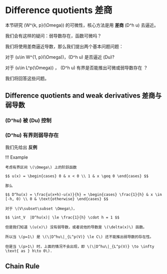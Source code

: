 # Difference quotients 差商

本节研究 \(W^{k, p}(\Omega)\) 的可微性，核心方法是用 **差商**  \(D^h u\) 去逼近。       

我们会有这样的疑问：弱导数存在，函数可微吗？

我们将使用差商逼近导数，那么我们提出两个基本问题问题：

对于 \(u\in W^{1, p}(\Omega)\)，\(D^h u\) 是否逼近 \(Du\)?         

对于 \(u\in L^p(\Omega)\) ， \(D^h u\) 有界是否能推出可微或弱导数存在 ？

我们将回答这些问题。

## Difference quotients and weak derivatives 差商与弱导数

### \(D^hu\) 被 \(Du\) 控制





### \(D^hu\) 有界则弱导存在

我们先给出 **反例**

!!! Example

    考虑有界区间 \(\Omega\) 上的阶跃函数

    $$ u(x) = \begin{cases} 0 & x < 0 \\ 1 & x \geq 0 \end{cases} $$

    那么

    $$ D^hu(x) = \frac{u(x+h)-u(x)}{h} = \begin{cases} \frac{1}{h} & x \in [-h, 0) \\ 0 & \text{otherwise} \end{cases} $$

    对于 \(V\subset\subset \Omega\)，

    $$ \int_V  |D^hu(x)| \le \frac{1}{h} \cdot h = 1 $$

    但是我们知道 \(u(x)\) 没有弱导数，或者说他的导数是 \(\delta(x)\) 函数。

    所以当 \(p=1\) 是 \(\|D^hu\|_{L^p(V)} \le C\) 还不能推出弱导数的存在性。

    但是当 \(p>1\) 时，上面的情况不会出现，即 \(\|D^hu\|_{L^p(V)} \to \infty \text{ as } h\to 0\). 



## Chain Rule




